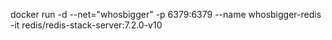 docker run -d --net="whosbigger" -p 6379:6379 --name whosbigger-redis -it redis/redis-stack-server:7.2.0-v10
